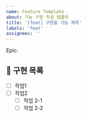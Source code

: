 ```yaml
---
name: Feature Template
about: 기능 구현 작성 템플릿
title: '[feat] 구현할 기능 제목'
labels: 'feat'
assignees: ''
---
```


Epic:

## 📝 구현 목록

- [ ] 작업1
- [ ] 작업2
  - [ ] 작업 2-1
  - [ ] 작업 2-2
